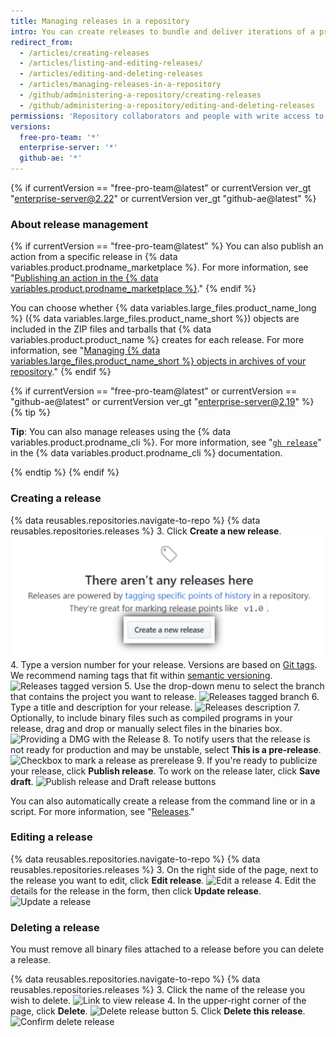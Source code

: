 ```yaml
---
title: Managing releases in a repository
intro: You can create releases to bundle and deliver iterations of a project to users.
redirect_from:
  - /articles/creating-releases
  - /articles/listing-and-editing-releases/
  - /articles/editing-and-deleting-releases
  - /articles/managing-releases-in-a-repository
  - /github/administering-a-repository/creating-releases
  - /github/administering-a-repository/editing-and-deleting-releases
permissions: 'Repository collaborators and people with write access to a repository can create, edit, and delete a release.'
versions:
  free-pro-team: '*'
  enterprise-server: '*'
  github-ae: '*'
---
```


{% if currentVersion == "free-pro-team@latest" or currentVersion ver_gt "enterprise-server@2.22" or currentVersion ver_gt "github-ae@latest" %}

### About release management

{% if currentVersion == "free-pro-team@latest" %}
You can also publish an action from a specific release in {% data variables.product.prodname_marketplace %}. For more information, see "<a href="/actions/creating-actions/publishing-actions-in-github-marketplace" class="dotcom-only">Publishing an action in the {% data variables.product.prodname_marketplace %}</a>."
{% endif %}

You can choose whether {% data variables.large_files.product_name_long %} ({% data variables.large_files.product_name_short %}) objects are included in the ZIP files and tarballs that {% data variables.product.product_name %} creates for each release. For more information, see "[Managing {% data variables.large_files.product_name_short %} objects in archives of your repository](/github/administering-a-repository/managing-git-lfs-objects-in-archives-of-your-repository)."
{% endif %}

{% if currentVersion == "free-pro-team@latest" or currentVersion == "github-ae@latest" or currentVersion ver_gt "enterprise-server@2.19" %}
{% tip %}

**Tip**: You can also manage releases using the {% data variables.product.prodname_cli %}. For more information, see "[`gh release`](https://cli.github.com/manual/gh_release)" in the {% data variables.product.prodname_cli %} documentation.

{% endtip %}
{% endif %}

### Creating a release

{% data reusables.repositories.navigate-to-repo %}
{% data reusables.repositories.releases %}
3. Click **Create a new release**.
   ![Releases create button](/assets/images/help/releases/create_release_button.png)
4. Type a version number for your release. Versions are based on [Git tags](https://git-scm.com/book/en/Git-Basics-Tagging). We recommend naming tags that fit within [semantic versioning](http://semver.org/).
   ![Releases tagged version](/assets/images/help/releases/releases-tag-version.png)
5. Use the drop-down menu to select the branch that contains the project you want to release.
   ![Releases tagged branch](/assets/images/help/releases/releases-tag-branch.png)
6. Type a title and description for your release.
   ![Releases description](/assets/images/help/releases/releases_description.png)
7. Optionally, to include binary files such as compiled programs in your release, drag and drop or manually select files in the binaries box.
   ![Providing a DMG with the Release](/assets/images/help/releases/releases_adding_binary.gif)
8. To notify users that the release is not ready for production and may be unstable, select **This is a pre-release**.
   ![Checkbox to mark a release as prerelease](/assets/images/help/releases/prerelease_checkbox.png)
9. If you're ready to publicize your release, click **Publish release**. To work on the release later, click **Save draft**.
   ![Publish release and Draft release buttons](/assets/images/help/releases/release_buttons.png)

You can also automatically create a release from the command line or in a script. For more information, see "[Releases](/rest/reference/repos/#create-a-release)."

### Editing a release

{% data reusables.repositories.navigate-to-repo %}
{% data reusables.repositories.releases %}
3. On the right side of the page, next to the release you want to edit, click **Edit release**.
  ![Edit a release](/assets/images/help/releases/edit-release.png)
4. Edit the details for the release in the form, then click **Update release**.
  ![Update a release](/assets/images/help/releases/update-release.png)

### Deleting a release

You must remove all binary files attached to a release before you can delete a release.

{% data reusables.repositories.navigate-to-repo %}
{% data reusables.repositories.releases %}
3. Click the name of the release you wish to delete.
  ![Link to view release](/assets/images/help/releases/release-name-link.png)
4. In the upper-right corner of the page, click **Delete**.
  ![Delete release button](/assets/images/help/releases/delete-release.png)
5. Click **Delete this release**.
  ![Confirm delete release](/assets/images/help/releases/confirm-delete-release.png)
